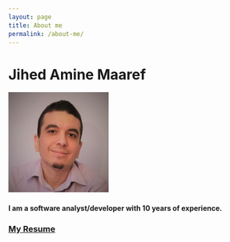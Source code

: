 ```yaml
---
layout: page
title: About me
permalink: /about-me/
---
```

# Jihed Amine Maaref
<img src="/images/me.jpg" width="200px" height="200px" alt="Jihed Amine Maaref" class="avatar" />
<h4>I am a software analyst/developer with 10 years of experience.</h4>
<h3><a href="/images/Resume.pdf">My Resume</a></h3>
